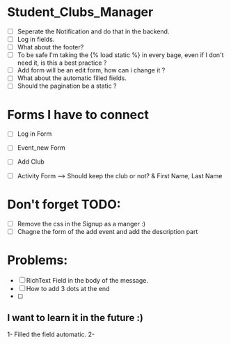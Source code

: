 # Student_Clubs_Manager
- [ ] Seperate the Notification and do that in the backend.
- [ ] Log in fields.
- [ ] What about the footer?
- [ ] To be safe I'm taking the {% load static %} in every bage, even if I don't need it, is this a best practice ?
- [ ] Add form will be an edit form, how can i change it ?
- [ ] What about the automatic filled fields.
- [ ] Should the pagination be a static ?

# Forms I have to connect
- [ ] Log in Form
- [ ] Event_new Form
- [ ] Add Club
- [ ] Activity Form --> Should keep the club or not? & First Name, Last Name


# Don't forget TODO:
- [ ] Remove the css in the Signup as a manger :)
- [ ] Chagne the form of the add event and add the description part

# Problems:
- [ ] RichText Field in the body of the message.
- [ ] How to add 3 dots at the end
- [ ] 
## I want to learn it in the future :)
1- Filled the field automatic.
2- 